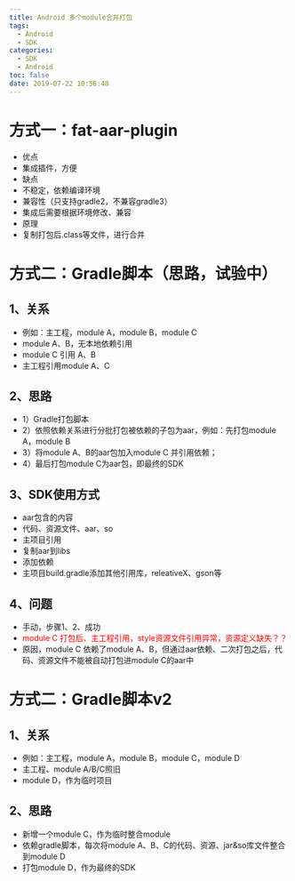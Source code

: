 ```yaml
---
title: Android 多个module合并打包
tags:
  - Android
  - SDK
categories:
  - SDK
  - Android
toc: false
date: 2019-07-22 10:56:48
---
```


# 方式一：fat-aar-plugin
- 优点
 - 集成插件，方便
- 缺点
 - 不稳定，依赖编译环境
 - 兼容性（只支持gradle2，不兼容gradle3）
 - 集成后需要根据环境修改、兼容
- 原理
 - 复制打包后.class等文件，进行合并 

<!-- more -->
# 方式二：Gradle脚本（思路，试验中）

## 1、关系
- 例如：主工程，module A，module B，module C
 - module A、B，无本地依赖引用
 - module C 引用 A、B
 - 主工程引用module A、C

## 2、思路
 - 1）Gradle打包脚本
 - 2）依照依赖关系进行分批打包被依赖的子包为aar，例如：先打包module A，module B
 - 3）将module A、B的aar包加入module C 并引用依赖；
 - 4）最后打包module C为aar包，即最终的SDK

## 3、SDK使用方式
- aar包含的内容
 - 代码、资源文件、aar、so
- 主项目引用
 - 复制aar到libs
 - 添加依赖
 - 主项目build.gradle添加其他引用库，releativeX、gson等

## 4、问题
- 手动，步骤1、2、成功
- <span style="color:red">module C 打包后、主工程引用，style资源文件引用异常，资源定义缺失？？</span>
- 原因，module C 依赖了module A、B，但通过aar依赖、二次打包之后，代码、资源文件不能被自动打包进module C的aar中

# 方式二：Gradle脚本v2
## 1、关系
- 例如：主工程，module A，module B，module C，module D
 - 主工程、module A/B/C照旧
 - module D，作为临时项目

## 2、思路
- 新增一个module C，作为临时整合module
- 依赖gradle脚本，每次将module A、B、C的代码、资源、jar&so库文件整合到module D
- 打包module D，作为最终的SDK


